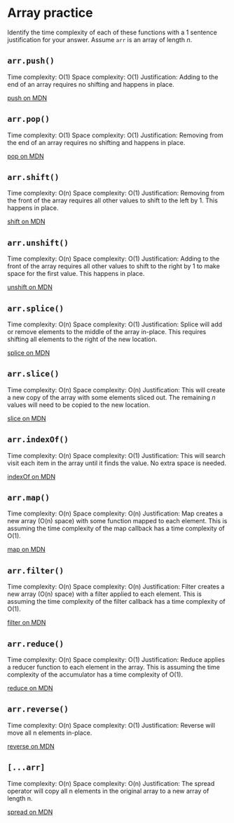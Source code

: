 # Array practice

Identify the time complexity of each of these functions with a 1 sentence
justification for your answer. Assume `arr` is an array of length _n_.

## `arr.push()`

Time complexity: O(1)
Space complexity: O(1)
Justification: Adding to the end of an array requires no shifting and happens in
place.

[push on MDN][push]


## `arr.pop()`

Time complexity: O(1)
Space complexity: O(1)
Justification: Removing from the end of an array requires no shifting and
happens in place.

[pop on MDN][pop]

## `arr.shift()`

Time complexity: O(n)
Space complexity: O(1)
Justification: Removing from the front of the array requires all other values to
shift to the left by 1. This happens in place.

[shift on MDN][shift]

## `arr.unshift()`

Time complexity: O(n)
Space complexity: O(1)
Justification: Adding to the front of the array requires all other values to
shift to the right by 1 to make space for the first value. This happens in
place.

[unshift on MDN][unshift]

## `arr.splice()`

Time complexity: O(n)
Space complexity: O(1)
Justification: Splice will add or remove elements to the middle of the array
in-place. This requires shifting all elements to the right of the new location.

[splice on MDN][splice]

## `arr.slice()`

Time complexity: O(n)
Space complexity: O(n)
Justification: This will create a new copy of the array with some elements
sliced out. The remaining _n_ values will need to be copied to the new location.

[slice on MDN][slice]

## `arr.indexOf()`

Time complexity: O(n)
Space complexity: O(1)
Justification: This will search visit each item in the array until it finds the
value. No extra space is needed.

[indexOf on MDN][indexOf]

## `arr.map()`

Time complexity: O(n)
Space complexity: O(n)
Justification: Map creates a new array (O(n) space) with some function mapped to
each element. This is assuming the time complexity of the map callback has a
time complexity of O(1).

[map on MDN][map]

## `arr.filter()`

Time complexity: O(n)
Space complexity: O(n)
Justification: Filter creates a new array (O(n) space) with a filter applied to
each element. This is assuming the time complexity of the filter callback has a
time complexity of O(1).

[filter on MDN][filter]

## `arr.reduce()`

Time complexity: O(n)
Space complexity: O(1)
Justification: Reduce applies a reducer function to each element in the array.
This is assuming the time complexity of the accumulator has a time complexity of
O(1).

[reduce on MDN][reduce]

## `arr.reverse()`

Time complexity: O(n)
Space complexity: O(1)
Justification: Reverse will move all n elements in-place.

[reverse on MDN][reverse]

## `[...arr]`

Time complexity: O(n)
Space complexity: O(n)
Justification: The spread operator will copy all n elements in the original
array to a new array of length n.

[spread on MDN][spread]

[push]:https://developer.mozilla.org/en-US/docs/Web/JavaScript/Reference/Global_Objects/Array/push
[pop]:https://developer.mozilla.org/en-US/docs/Web/JavaScript/Reference/Global_Objects/Array/pop
[shift]:https://developer.mozilla.org/en-US/docs/Web/JavaScript/Reference/Global_Objects/Array/shift
[unshift]:https://developer.mozilla.org/en-US/docs/Web/JavaScript/Reference/Global_Objects/Array/unshift
[splice]:https://developer.mozilla.org/en-US/docs/Web/JavaScript/Reference/Global_Objects/Array/splice
[slice]:https://developer.mozilla.org/en-US/docs/Web/JavaScript/Reference/Global_Objects/Array/slice
[indexOf]:https://developer.mozilla.org/en-US/docs/Web/JavaScript/Reference/Global_Objects/Array/indexOf
[map]:https://developer.mozilla.org/en-US/docs/Web/JavaScript/Reference/Global_Objects/Array/map
[filter]:https://developer.mozilla.org/en-US/docs/Web/JavaScript/Reference/Global_Objects/Array/filter
[reduce]:https://developer.mozilla.org/en-US/docs/Web/JavaScript/Reference/Global_Objects/Array/reduce
[reverse]:https://developer.mozilla.org/en-US/docs/Web/JavaScript/Reference/Global_Objects/Array/reverse
[spread]:https://developer.mozilla.org/en-US/docs/Web/JavaScript/Reference/Operators/Spread_syntax

